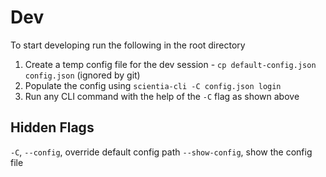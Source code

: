 # Dev

To start developing run the following in the root directory

1. Create a temp config file for the dev session - `cp default-config.json config.json` (ignored by git)
2. Populate the config using `scientia-cli -C config.json login`
3. Run any CLI command with the help of the `-C` flag as shown above

## Hidden Flags

`-C`, `--config`, override default config path
`--show-config`, show the config file

